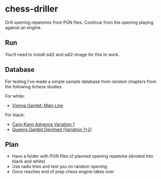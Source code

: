 # chess-driller

Drill opening repetoires from PGN files. Continue from the opening playing against an engine.

## Run

You'll need to install sdl2 and sdl2-image for this to work.

## Database

For testing I've made a simple sample database from random chapters from the following
lichess studies:

For white:

* [Vienna Gambit: Main Line](https://lichess.org/study/ePMOV5k4) 

For black:

* [Caro-Kann Advance Variation 1](https://lichess.org/study/VJb8YgoJ)
* [Queens Gambit Declined (Variation 1+2)](https://lichess.org/study/rMrAjlAG)

## Plan

* Have a folder with PGN files of planned opening repetoire (divided into black and white)
* Use radix tries and test you on random opening
* Once reaches end of prep chess engine takes over


